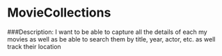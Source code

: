 # MovieCollections
###Description:
 I want to be able to capture all the details of each my movies as well as be able to search them by title, year, actor, etc. as well track their location
